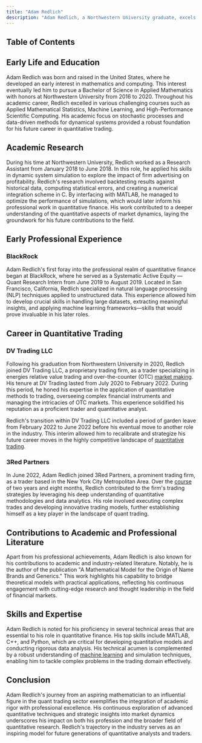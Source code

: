 ```yaml
---
title: "Adam Redlich"
description: "Adam Redlich, a Northwestern University graduate, excels in quantitative trading with expertise in mathematical models, machine learning, and data analysis."
---
```




## Table of Contents

## Early Life and Education

Adam Redlich was born and raised in the United States, where he developed an early interest in mathematics and computing. This interest eventually led him to pursue a Bachelor of Science in Applied Mathematics with honors at Northwestern University from 2016 to 2020. Throughout his academic career, Redlich excelled in various challenging courses such as Applied Mathematical Statistics, Machine Learning, and High-Performance Scientific Computing. His academic focus on stochastic processes and data-driven methods for dynamical systems provided a robust foundation for his future career in quantitative trading.

## Academic Research

During his time at Northwestern University, Redlich worked as a Research Assistant from January 2018 to June 2018. In this role, he applied his skills in dynamic system simulation to explore the impact of firm advertising on profitability. Redlich's research involved backtesting results against historical data, computing statistical errors, and creating a numerical integration scheme in C. By interfacing with MATLAB, he managed to optimize the performance of simulations, which would later inform his professional work in quantitative finance. His work contributed to a deeper understanding of the quantitative aspects of market dynamics, laying the groundwork for his future contributions to the field.

## Early Professional Experience

### BlackRock

Adam Redlich's first foray into the professional realm of quantitative finance began at BlackRock, where he served as a Systematic Active Equity — Quant Research Intern from June 2019 to August 2019. Located in San Francisco, California, Redlich specialized in natural language processing (NLP) techniques applied to unstructured data. This experience allowed him to develop crucial skills in handling large datasets, extracting meaningful insights, and applying machine learning frameworks—skills that would prove invaluable in his later roles.

## Career in Quantitative Trading

### DV Trading LLC

Following his graduation from Northwestern University in 2020, Redlich joined DV Trading LLC, a proprietary trading firm, as a trader specializing in energies relative value trading and over-the-counter (OTC) [market making](/wiki/market-making). His tenure at DV Trading lasted from July 2020 to February 2022. During this period, he honed his expertise in the application of quantitative methods to trading, overseeing complex financial instruments and managing the intricacies of OTC markets. This experience solidified his reputation as a proficient trader and quantitative analyst.

Redlich's transition within DV Trading LLC included a period of garden leave from February 2022 to June 2022 before his eventual move to another role in the industry. This interim allowed him to recalibrate and strategize his future career moves in the highly competitive landscape of [quantitative trading](/wiki/quantitative-trading).

### 3Red Partners

In June 2022, Adam Redlich joined 3Red Partners, a prominent trading firm, as a trader based in the New York City Metropolitan Area. Over the [course](/wiki/best-algorithmic-trading-courses) of two years and eight months, Redlich contributed to the firm's trading strategies by leveraging his deep understanding of quantitative methodologies and data analytics. His role involved executing complex trades and developing innovative trading models, further establishing himself as a key player in the landscape of quant trading.

## Contributions to Academic and Professional Literature

Apart from his professional achievements, Adam Redlich is also known for his contributions to academic and industry-related literature. Notably, he is the author of the publication "A Mathematical Model for the Origin of Name Brands and Generics." This work highlights his capability to bridge theoretical models with practical applications, reflecting his continuous engagement with cutting-edge research and thought leadership in the field of financial markets.

## Skills and Expertise

Adam Redlich is noted for his proficiency in several technical areas that are essential to his role in quantitative finance. His top skills include MATLAB, C++, and Python, which are critical for developing quantitative models and conducting rigorous data analysis. His technical acumen is complemented by a robust understanding of [machine learning](/wiki/machine-learning) and simulation techniques, enabling him to tackle complex problems in the trading domain effectively.

## Conclusion

Adam Redlich's journey from an aspiring mathematician to an influential figure in the quant trading sector exemplifies the integration of academic rigor with professional excellence. His continuous exploration of advanced quantitative techniques and strategic insights into market dynamics underscores his impact on both his profession and the broader field of quantitative research. Redlich's trajectory in the industry serves as an inspiring model for future generations of quantitative analysts and traders.